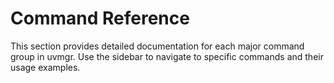# Command Reference

This section provides detailed documentation for each major command group in uvmgr. Use the sidebar to navigate to specific commands and their usage examples. 
